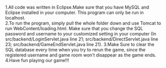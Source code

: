 1.All code was written in Eclipse.Make sure that you have MySQL and Eclipse installed in your computer. This program can only be run in localhost.                             
2.To run the program, simply pull the whole folder down and use Tomcat to run WebContent/loading.html. Make sure that you change the SQL password and username to your customized setting in your computer (In src/backend/LoginServlet.java line 21; src/backend/DirectServlet.java line 23; src/backend/GameEndServlet.java line 21). 
3.Make Sure to clear the SQL database every time when you try to rerun the game, since the registered username and game room won't disappear as the game ends.
4.Have fun playing our game!!!
